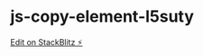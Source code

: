 # js-copy-element-l5suty

[Edit on StackBlitz ⚡️](https://stackblitz.com/edit/js-copy-element-l5suty)